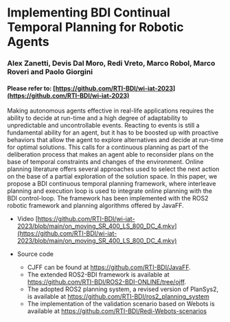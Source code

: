 # Implementing BDI Continual Temporal Planning for Robotic Agents

### Alex Zanetti, Devis Dal Moro, Redi Vreto, Marco Robol, Marco Roveri and Paolo Giorgini

#### Please refer to: [https://github.com/RTI-BDI/wi-iat-2023](https://github.com/RTI-BDI/wi-iat-2023)

Making autonomous agents effective in real-life applications requires the ability to decide at run-time and a high degree of adaptability to unpredictable and uncontrollable events. Reacting to events is still a fundamental ability for an agent, but it has to be boosted up with proactive behaviors that allow the agent to explore alternatives and decide at run-time for optimal solutions. This calls for a continuous planning as part of the deliberation process that makes an agent able to reconsider plans on the base of temporal constraints and changes of the environment. Online planning literature offers several approaches used to select the next action on the base of a partial exploration of the solution space. In this paper, we propose a BDI continuous temporal planning framework, where interleave planning and execution loop is used to integrate online planning with the BDI control-loop. The framework has been implemented with the ROS2 robotic framework and planning algorithms offered by JavaFF.

- Video [https://github.com/RTI-BDI/wi-iat-2023/blob/main/on_moving_SR_400_LS_800_DC_4.mkv](https://github.com/RTI-BDI/wi-iat-2023/blob/main/on_moving_SR_400_LS_800_DC_4.mkv)

- Source code
  - CJFF can be found at https://github.com/RTI-BDI/JavaFF.
  - The extended ROS2-BDI framework is available at https://github.com/RTI-BDI/ROS2-BDI-ONLINE/tree/ojff.
  - The adopted ROS2 planning system, a revised version of PlanSys2, is available at https://github.com/RTI-BDI/ros2_planning_system
  - The implementation of the validation scenario based on Webots is available at https://github.com/RTI-BDI/Redi-Webots-scenarios
